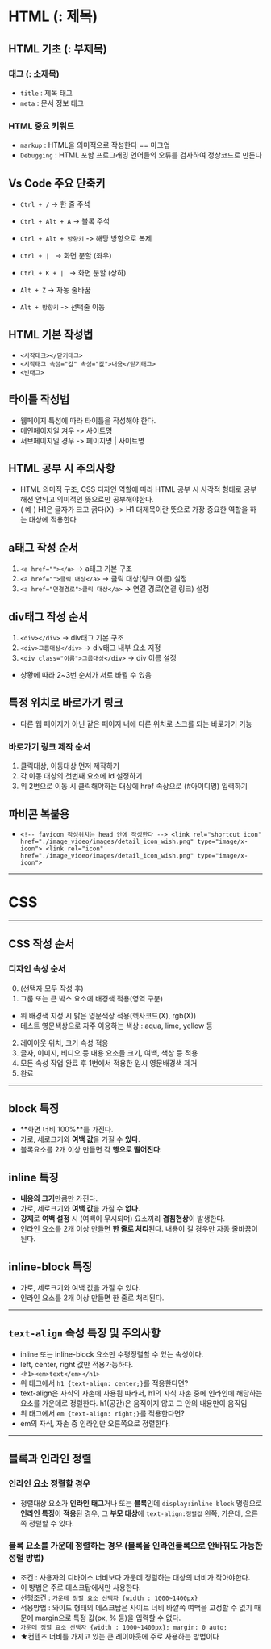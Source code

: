 # HTML (: 제목)

## HTML 기초 (: 부제목)
### 태그 (: 소제목)
* `title` : 제목 태그
* `meta` : 문서 정보 태크

### HTML 중요 키워드
* `markup` : HTML을 의미적으로 작성한다 == 마크업
* `Debugging` : HTML 포함 프로그래밍 언어들의 오류를 검사하여 정상코드로 만든다

## Vs Code 주요 단축키
* `Ctrl + /` -> 한 줄 주석
* `Ctrl + Alt + A` -> 블록 주석
* `Ctrl + Alt + 방향키` -> 해당 방향으로 복제
* `Ctrl + | ` -> 화면 분할 (좌우)
* `Ctrl + K + | ` -> 화면 분할 (상하)
* `Alt + Z` -> 자동 줄바꿈

* `Alt + 방향키` -> 선택줄 이동

## HTML 기본 작성법
* `<시작태크></닫기태그>`
* `<시작태그 속성="값" 속성="값">내용</닫기태그>`
* `<빈태그>`

## 타이틀 작성법
* 웹페이지 특성에 따라 타이틀을 작성해야 한다.
* 메인페이지일 겨우 -> 사이트명
* 서브페이지일 경우 -> 페이지명 | 사이트명

## HTML 공부 시 주의사항
* HTML 의미적 구조, CSS 디자인 역할에 따라 HTML 공부 시 사각적 형태로 공부해선 안되고 의미적인 뜻으로만 공부해야한다.
* ( 예 ) H1은 글자가 크고 굵다(X) -> H1 대제목이란 뜻으로 가장 중요한 역할을 하는 대상에 적용한다

## a태그 작성 순서
1. `<a href=""></a>` -> a태그 기본 구조
2. `<a href="">클릭 대상</a>` -> 클릭 대상(링크 이름) 설정
3. `<a href="연결경로">클릭 대상</a>` -> 연결 경로(연결 링크) 설정

## div태그 작성 순서
1. `<div></div>` -> div태그 기본 구조
2. `<div>그룹대상</div>` -> div태그 내부 요소 지정
3. `<div class="이름">그룹대상</div>` -> div 이름 설정
* 상황에 따라 2~3번 순서가 서로 바뀔 수 있음

## 특정 위치로 바로가기 링크
* 다른 웹 페이지가 아닌 같은 패이지 내에 다른 위치로 스크롤 되는 바로가기 기능
### 바로가기 링크 제작 순서
1. 클릭대상, 이동대상 먼저 제작하기
2. 각 이동 대상의 첫번째 요소에 id 설정하기
3. 위 2번으로 이동 시 클릭해야하는 대상에 href 속상으로 (#아이디명) 입력하기

## 파비콘 복붙용
* `<!-- favicon 작성위치는 head 안에 작성한다 -->
        <link rel="shortcut icon" href="./image_video/images/detail_icon_wish.png" type="image/x-icon">
        <link rel="icon" href="./image_video/images/detail_icon_wish.png" type="image/x-icon">`
---
# CSS
---
## CSS 작성 순서
### 디자인 속성 순서
0. (선택자 모두 작성 후)
1. 그룹 또는 큰 박스 요소에 배경색 적용(영역 구분)
* 위 배경색 지정 시 밝은 영문색상 적용(헥사코드(X), rgb(X))
* 테스트 영문색상으로 자주 이용하는 색상 : aqua, lime, yellow 등
2. 레이아웃 위치, 크기 속성 적용
3. 글자, 이미지, 비디오 등 내용 요소들 크기, 여백, 색상 등 적용
4. 모든 속성 작업 완료 후 1번에서 적용한 임시 영문배경색 제거
5. 완료
---
## block 특징
* **화면 너비 100%**를 가진다.
* 가로, 세로크기와 **여백 값**을 가질 수 **있다**.
* 블록요소를 2개 이상 만들면 각 **행으로 떨어진다**.
## inline 특징
* **내용의 크기**만큼만 가진다.
* 가로, 세로크기와 **여백 값**을 가질 수 **없다**.
* **강제**로 **여백 설정** 시 (여백이 무시되며) 요소끼리 **겹침현상**이 발생한다.
* 인라인 요소를 2개 이상 만들면 **한 줄로 처리**된다. 내용이 길 경우만 자동 줄바꿈이 된다.
## inline-block 특징
* 가로, 세로크기와 여백 값을 가질 수 있다.
* 인라인 요소를 2개 이상 만들면 한 줄로 처리된다.
---
## `text-align` 속성 특징 및 주의사항
* inline 또는 inline-block 요소만 수평정렬할 수 있는 속성이다.
* left, center, right 값만 적용가능하다.
* `<h1><em>text</em></h1>`
* 위 태그에서 `h1 {text-align: center;}`를 적용한다면?
* text-align은 자식의 자손에 사용됨 따라서, h1의 자식 자손 중에 인라인에 해당하는 요소를 가운데로 정렬한다. h1(공간)은 움직이지 않고 그 안의 내용만이 움직임
* 위 태그에서 `em {text-align: right;}`를 적용한다면?
* em의 자식, 자손 중 인라인만 오른쪽으로 정렬한다.
-----
## 블록과 인라인 정렬
### 인라인 요소 정렬할 경우
* 정렬대상 요소가 **인라인 태그**거나 또는 **블록**인데 `display:inline-block` 명령으로 **인라인 특징**이 **적용**된 경우, 그 **부모 대상**에 `text-align:정렬값` 왼쪽, 가운데, 오른쪽 정렬할 수 있다.
### 블록 요소를 가운데 정렬하는 경우 (블록을 인라인블록으로 안바꿔도 가능한 정렬 방법)
* 조건 : 사용자의 디바이스 너비보다 가운데 정렬하는 대상의 너비가 작아야한다.
* 이 방법은 주로 데스크탑에서만 사용한다.
* 선행조건 : `가운데 정렬 요소 선택자 {width : 1000~1400px}`
* 적용방법 : 와이드 형태의 데스크탑은 사이트 너비 바깥쪽 여백을 고정할 수 없기 때문에 margin으로 특정 값(px, % 등)을 입력할 수 없다.
* `가운데 정렬 요소 선택자 {width : 1000~1400px}; margin: 0 auto;`
* ★컨텐츠 너비를 가지고 있는 큰 레이아웃에 주로 사용하는 방법이다